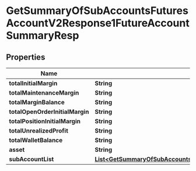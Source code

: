 

# GetSummaryOfSubAccountsFuturesAccountV2Response1FutureAccountSummaryResp


## Properties

| Name | Type | Description | Notes |
|------------ | ------------- | ------------- | -------------|
|**totalInitialMargin** | **String** |  |  [optional] |
|**totalMaintenanceMargin** | **String** |  |  [optional] |
|**totalMarginBalance** | **String** |  |  [optional] |
|**totalOpenOrderInitialMargin** | **String** |  |  [optional] |
|**totalPositionInitialMargin** | **String** |  |  [optional] |
|**totalUnrealizedProfit** | **String** |  |  [optional] |
|**totalWalletBalance** | **String** |  |  [optional] |
|**asset** | **String** |  |  [optional] |
|**subAccountList** | [**List&lt;GetSummaryOfSubAccountsFuturesAccountV2Response1FutureAccountSummaryRespSubAccountListInner&gt;**](GetSummaryOfSubAccountsFuturesAccountV2Response1FutureAccountSummaryRespSubAccountListInner.md) |  |  [optional] |



